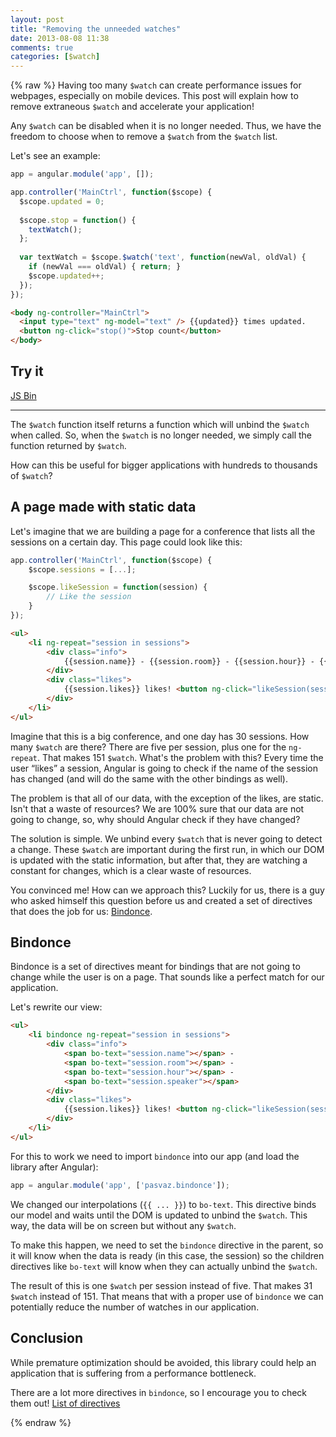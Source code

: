 ```yaml
---
layout: post
title: "Removing the unneeded watches"
date: 2013-08-08 11:38
comments: true
categories: [$watch]
---
```

{% raw %}
Having too many `$watch` can create performance issues for webpages, especially on mobile devices. This post will explain how to remove extraneous `$watch` and accelerate your application!

Any `$watch` can be disabled when it is no longer needed. Thus, we have the freedom to choose when to remove a `$watch` from the `$watch` list.

Let's see an example:
<!--more-->
```javascript app.js
app = angular.module('app', []);

app.controller('MainCtrl', function($scope) {
  $scope.updated = 0;
  
  $scope.stop = function() {
    textWatch();
  };
  
  var textWatch = $scope.$watch('text', function(newVal, oldVal) {
    if (newVal === oldVal) { return; }
    $scope.updated++;
  });
});
```

```html index.html
<body ng-controller="MainCtrl">
  <input type="text" ng-model="text" /> {{updated}} times updated.
  <button ng-click="stop()">Stop count</button>
</body>
```

## Try it

<a class="jsbin-embed" href="http://jsbin.com/emenuf/3/embed?live">JS Bin</a><script src="http://static.jsbin.com/js/embed.js"></script>

***

The `$watch` function itself returns a function which will unbind the `$watch` when called. So, when the `$watch` is no longer needed, we simply call the function returned by `$watch`.

How can this be useful for bigger applications with hundreds to thousands of `$watch`?

## A page made with static data

Let's imagine that we are building a page for a conference that lists all the sessions on a certain day. This page could look like this:

```javascript app.js
app.controller('MainCtrl', function($scope) {
	$scope.sessions = [...];

	$scope.likeSession = function(session) {
		// Like the session
	}
});
```

```html index.html
<ul>
	<li ng-repeat="session in sessions">
		<div class="info">
			{{session.name}} - {{session.room}} - {{session.hour}} - {{session.speaker}}
		</div>
		<div class="likes">
			{{session.likes}} likes! <button ng-click="likeSession(session)">Like it!</button>
		</div>
	</li>
</ul>
```

Imagine that this is a big conference, and one day has 30 sessions. How many `$watch` are there? There are five per session, plus one for the `ng-repeat`. That makes 151 `$watch`. What's the problem with this? Every time the user “likes” a session, Angular is going to check if the name of the session has changed (and will do the same with the other bindings as well).

The problem is that all of our data, with the exception of the likes, are static. Isn't that a waste of resources? We are 100% sure that our data are not going to change, so, why should Angular check if they have changed?

The solution is simple. We unbind every `$watch` that is never going to detect a change. These `$watch` are important during the first run, in which our DOM is updated with the static information, but after that, they are watching a constant for changes, which is a clear waste of resources.

You convinced me! How can we approach this? Luckily for us, there is a guy who asked himself this question before us and created a set of directives that does the job for us: [Bindonce](https://github.com/Pasvaz/bindonce).
	
## Bindonce

Bindonce is a set of directives meant for bindings that are not going to change while the user is on a page. That sounds like a perfect match for our application.

Let's rewrite our view:

```html index.html
<ul>
	<li bindonce ng-repeat="session in sessions">
		<div class="info">
			<span bo-text="session.name"></span> -
			<span bo-text="session.room"></span> -
			<span bo-text="session.hour"></span> -
			<span bo-text="session.speaker"></span>
		</div>
		<div class="likes">
			{{session.likes}} likes! <button ng-click="likeSession(session)">Like it!</button>
		</div>
	</li>
</ul>
```

For this to work we need to import `bindonce` into our app (and load the library after Angular):

```javascript app.js
app = angular.module('app', ['pasvaz.bindonce']);
```

We changed our interpolations (`{{ ... }}`) to `bo-text`. This directive binds our model and waits until the DOM is updated to unbind the `$watch`. This way, the data will be on screen but without any `$watch`.

To make this happen, we need to set the `bindonce` directive in the parent, so it will know when the data is ready (in this case, the session) so the children directives like `bo-text` will know when they can actually unbind the `$watch`.

The result of this is one `$watch` per session instead of five. That makes 31 `$watch` instead of 151. That means that with a proper use of `bindonce` we can potentially reduce the number of watches in our application.

## Conclusion

While premature optimization should be avoided, this library could help an application that is suffering from a performance bottleneck.

There are a lot more directives in `bindonce`, so I encourage you to check them out! [List of directives](https://github.com/Pasvaz/bindonce#attribute-usage)

{% endraw %}
